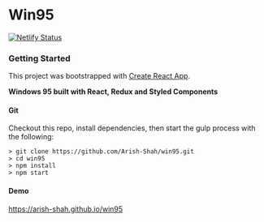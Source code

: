 # Win95

[![Netlify Status](https://api.netlify.com/api/v1/badges/a59b82d5-81ca-43cb-a781-1d8cc5ec7721/deploy-status)](https://app.netlify.com/sites/win95/deploys)

### Getting Started

This project was bootstrapped with [Create React App](https://github.com/facebookincubator/create-react-app).

**Windows 95 built with React, Redux and Styled Components**

#### Git

Checkout this repo, install dependencies, then start the gulp process with the following:

```
> git clone https://github.com/Arish-Shah/win95.git
> cd win95
> npm install
> npm start
```

#### Demo

https://arish-shah.github.io/win95
